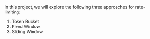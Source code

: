 In this project, we will explore the following three 
approaches for rate-limiting:
1. Token Bucket
2. Fixed Window
3. Sliding Window
